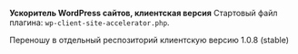 **Ускоритель WordPress сайтов, клиентская версия**
Стартовый файл плагина: `wp-client-site-accelerator.php`.

Переношу в отдельный респозиторий клиентскую версию 1.0.8 (stable)